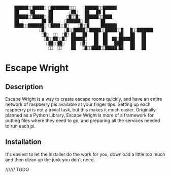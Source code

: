         ███████████ ████████    ████████████
        ██     ██      ██       ██   ██   ██ █
        ███████████ ██      ██  ██████████
        ██          ██ ██     ██████ ██     ██
        ███████████ █████    ██     ███████
                   █        █████████████████   ████████
                    █    █ ██   ██   ██  ██     ██   ██   ██
                     ████  ██████   ██  ██  █████████   ██
                      ████   ██  █   ██  ██   ████   ██   ██
                             ██   ████████████   ██   ██

# Escape Wright

## Description

Escape Wright is a way to create escape rooms quickly, and have an entire network
of raspberry pis available at your finger tips. Setting up each raspberry pi 
is not a trivial task, but this makes it much easier. Originally planned
as a Python Library, Escape Wright is more of a framework for putting files
where they need to go, and preparing all the services needed to run each pi.

## Installation

It's easiest to let the installer do the work for you, download a little too much
and then clean up the junk you don't need.

////// TODO
